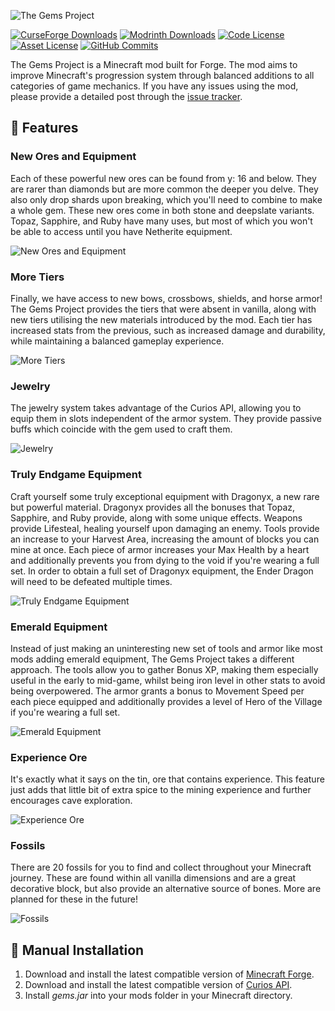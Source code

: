 ﻿![The Gems Project](https://i.imgur.com/Aw4s3n7.png)

[![CurseForge Downloads](https://img.shields.io/curseforge/dt/396812?logo=curseforge&logoColor=F16436&color=F16436)](https://curseforge.com/minecraft/mc-mods/the-gems-project)
[![Modrinth Downloads](https://img.shields.io/modrinth/dt/xffy1tLZ?logo=modrinth&logoColor=00AF5C&color=00AF5C)](https://modrinth.com/mod/the-gems-project)
[![Code License](https://img.shields.io/badge/code%20license-GNU%20GPLv3-green)](https://github.com/Foozey/The-Gems-Project/blob/1.20.x/LICENSE.txt)
[![Asset License](https://img.shields.io/badge/asset%20license-All%20rights%20reserved-red)](https://en.wikipedia.org/wiki/All_rights_reserved)
[![GitHub Commits](https://img.shields.io/github/commit-activity/t/Foozey/The-Gems-Project?logo=github)](https://github.com/Foozey/The-Gems-Project)

The Gems Project is a Minecraft mod built for Forge. The mod aims to improve Minecraft's progression system through balanced additions to all categories of game mechanics. If you have any issues using the mod, please provide a detailed post through the [issue tracker](https://github.com/Foozey/The-Gems-Project/issues).

## 💎 Features
### New Ores and Equipment
Each of these powerful new ores can be found from y: 16 and below. They are rarer than diamonds but are more common the deeper you delve. They also only drop shards upon breaking, which you'll need to combine to make a whole gem. These new ores come in both stone and deepslate variants. Topaz, Sapphire, and Ruby have many uses, but most of which you won't be able to access until you have Netherite equipment.

![New Ores and Equipment](https://i.imgur.com/nlcXMfg.jpg)

### More Tiers
Finally, we have access to new bows, crossbows, shields, and horse armor! The Gems Project provides the tiers that were absent in vanilla, along with new tiers utilising the new materials introduced by the mod. Each tier has increased stats from the previous, such as increased damage and durability, while maintaining a balanced gameplay experience.

![More Tiers](https://i.imgur.com/QehxixJ.jpg)

### Jewelry
The jewelry system takes advantage of the Curios API, allowing you to equip them in slots independent of the armor system. They provide passive buffs which coincide with the gem used to craft them.

![Jewelry](https://i.imgur.com/palDb6K.jpg)

### Truly Endgame Equipment
Craft yourself some truly exceptional equipment with Dragonyx, a new rare but powerful material. Dragonyx provides all the bonuses that Topaz, Sapphire, and Ruby provide, along with some unique effects. Weapons provide Lifesteal, healing yourself upon damaging an enemy. Tools provide an increase to your Harvest Area, increasing the amount of blocks you can mine at once. Each piece of armor increases your Max Health by a heart and additionally prevents you from dying to the void if you're wearing a full set. In order to obtain a full set of Dragonyx equipment, the Ender Dragon will need to be defeated multiple times.

![Truly Endgame Equipment](https://i.imgur.com/xA9EpqX.jpg)

### Emerald Equipment
Instead of just making an uninteresting new set of tools and armor like most mods adding emerald equipment, The Gems Project takes a different approach. The tools allow you to gather Bonus XP, making them especially useful in the early to mid-game, whilst being iron level in other stats to avoid being overpowered. The armor grants a bonus to Movement Speed per each piece equipped and additionally provides a level of Hero of the Village if you're wearing a full set.

![Emerald Equipment](https://i.imgur.com/uIkp9Ad.jpg)

### Experience Ore
It's exactly what it says on the tin, ore that contains experience. This feature just adds that little bit of extra spice to the mining experience and further encourages cave exploration.

![Experience Ore](https://i.imgur.com/zlhpXNc.png)

### Fossils
There are 20 fossils for you to find and collect throughout your Minecraft journey. These are found within all vanilla dimensions and are a great decorative block, but also provide an alternative source of bones. More are planned for these in the future!

![Fossils](https://i.imgur.com/EfJnVBN.jpg)

## 🔧 Manual Installation
1. Download and install the latest compatible version of  [Minecraft Forge](https://files.minecraftforge.net/net/minecraftforge/forge).
2. Download and install the latest compatible version of  [Curios API](https://curseforge.com/minecraft/mc-mods/curios).
3. Install _gems.jar_ into your mods folder in your Minecraft directory.